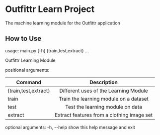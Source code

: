 # Outfittr Learn Project
The machine learning module for the Outfittr application

## How to Use
usage: main.py [-h] {train,test,extract} ...

Outfittr Learning Module

positional arguments:
  
  | Command              | Description                           |
  |----------------------|:----------------------------------------:|
  | {train,test,extract} | Different uses of the Learning Module |
  | train                | Train the learning module on a dataset |
  | test                | Test the learning module on data|
  | extract             | Extract features from a clothing image set|

optional arguments:
  -h, --help            show this help message and exit
